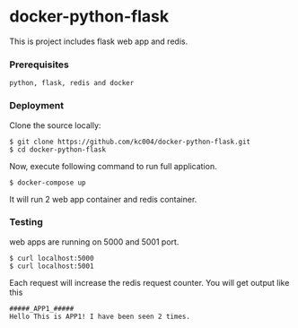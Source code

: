 # docker-python-flask

This is project includes flask web app and redis. 

### Prerequisites


```
python, flask, redis and docker
```

### Deployment

Clone the source locally:

```
$ git clone https://github.com/kc004/docker-python-flask.git
$ cd docker-python-flask
```

Now, execute following command to run full application.
```
$ docker-compose up
```
It will run 2 web app container and redis container.

### Testing
web apps are running on 5000 and 5001 port.
```
$ curl localhost:5000
$ curl localhost:5001
```
Each request will increase the redis request counter.
You will get output like this
```
#####_APP1_#####
Hello This is APP1! I have been seen 2 times.
```
